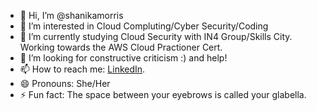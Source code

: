 - 👋 Hi, I’m @shanikamorris
- 👀 I’m interested in Cloud Compluting/Cyber Security/Coding 
- 🌱 I’m currently studying Cloud Security with IN4 Group/Skills City. Working towards the AWS Cloud Practioner Cert. 
- 💞️ I’m looking for constructive criticism :) and help! 
- 📫 How to reach me: [LinkedIn](https://www.linkedin.com/in/shanikamorris/).
- 😄 Pronouns: She/Her
- ⚡ Fun fact: The space between your eyebrows is called your glabella.

<!---
shanikamorris/shanikamorris is a ✨ special ✨ repository because its `README.md` (this file) appears on your GitHub profile.
You can click the Preview link to take a look at your changes.
--->
